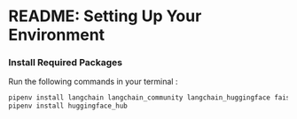 # README: Setting Up Your Environment 

### Install Required Packages
Run the following commands in your terminal :

```bash
pipenv install langchain langchain_community langchain_huggingface faiss-cpu pypdf
pipenv install huggingface_hub

